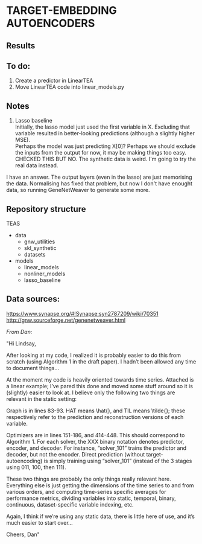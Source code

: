 # TARGET-EMBEDDING AUTOENCODERS

## Results


## To do:
1. Create a predictor in LinearTEA
2. Move LinearTEA code into linear_models.py

## Notes  
1. Lasso baseline  
Initially, the lasso model just used the first variable in X. Excluding that variable resulted in better-looking predictions (although a slightly higher MSE).  
Perhaps the model was just predicting X[0]?
Perhaps we should exclude the inputs from the output for now, it may be making things too easy. CHECKED THIS BUT NO.
The synthetic data is weird. I'm going to try the real data instead.

I have an answer. The output layers (even in the lasso) are just memorising the data.
Normalising has fixed that problem, but now I don't have enought data, so running GeneNetWeaver to generate some more.

## Repository structure
TEAS
- data
    - gnw_utilities 
    - skl_synthetic
    - datasets
- models
    - linear_models
    - nonliner_models
    - lasso_baseline


## Data sources:  
https://www.synapse.org/#!Synapse:syn2787209/wiki/70351
http://gnw.sourceforge.net/genenetweaver.html


*From Dan:*

"Hi Lindsay,

After looking at my code, I realized it is probably easier to do this from scratch (using Algorithm 1 in the draft paper). I hadn’t been allowed any time to document things…

At the moment my code is heavily oriented towards time series. Attached is a linear example; I’ve pared this done and moved some stuff around so it is (slightly) easier to look at. I believe only the following two things are relevant in the static setting:

Graph is in lines 83-93. HAT means \hat{}, and TIL means \tilde{}; these respectively refer to the prediction and reconstruction versions of each variable.

Optimizers are in lines 151-186, and 414-448. This should correspond to Algorithm 1. For each solver, the XXX binary notation denotes predictor, encoder, and decoder. For instance, “solver_101” trains the predictor and decoder, but not the encoder. Direct prediction (without target-autoencoding) is simply training using “solver_101” (instead of the 3 stages using 011, 100, then 111).

These two things are probably the only things really relevant here. Everything else is just getting the dimensions of the time series to and from various orders, and computing time-series specific averages for performance metrics, dividing variables into static, temporal, binary, continuous, dataset-specific variable indexing, etc.

Again, I think if we’re using any static data, there is little here of use, and it’s much easier to start over…

Cheers,
Dan"
